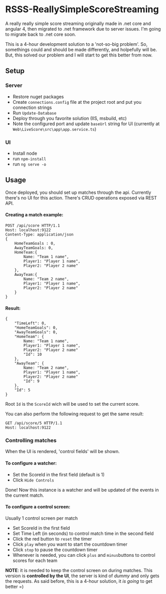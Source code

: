 # RSSS-ReallySimpleScoreStreaming
A really really simple score streaming originally made in .net core and angular 4, then migrated to .net framework due to server issues. I'm going to migrate back to .net core soon.

This is a 4-hour development solution to a 'not-so-big problem'. So, somethings could and should be made differently, and holpefully will be. But, this solved our problem and I will start to get this better from now.

## Setup
### Server
  - Restore nuget packages
  - Create `connections.config` file at the project root and put you connection strings
  - Run `Update-Database`
  - Deploy through you favorite solution (IIS, msbuild, etc)
  - Note the configured port and update `baseUrl` string for UI (currently at `Web\LiveScore\src\app\app.service.ts`)
### UI
  - Install node
  - run `npm-install`
  - run `ng serve -o`
  
## Usage
  Once deployed, you should set up matches through the api. Currently there's no UI for this action. There's CRUD operations exposed via REST API.
#### Creating a match example:
```
POST /api/score HTTP/1.1
Host: localhost:9122
Content-Type: application/json
{
	HomeTeamGoals : 0,
	AwayTeamGoals: 0,
	HomeTeam:{
		Name: "Team 1 name",
		Player1: "Player 1 name",
		Player2: "Player 2 name"
	},
	AwayTeam:{
		Name: "Team 2 name",
		Player1: "Player 1 name",
		Player2: "Player 2 name"
	}
}
```
#### Result:
```
{
    "TimeLeft": 0,
    "HomeTeamGoals": 0,
    "AwayTeamGoals": 0,
    "HomeTeam": {
        Name: "Team 1 name",
        Player1: "Player 1 name",
        Player2: "Player 2 name"
        "Id": 10
    },
    "AwayTeam": {
        Name: "Team 2 name",
        Player1: "Player 1 name",
        Player2: "Player 2 name"
        "Id": 9
    },
    "Id": 5
}
```
  Root `Id` is the `ScoreId` wich will be used to set the current score.
  
  You can also perform the following request to get the same result:
  ```
  GET /api/score/5 HTTP/1.1
  Host: localhost:9122
  ```
### Controlling matches
  When the UI is rendered, 'control fields' will be shown.
#### To configure a watcher:
  - Set the ScoreId in the first field (default is 1)
  - Click `Hide Controls`
  
  Done! Now this instance is a watcher and will be updated of the events in the current match.
#### To configure a control screen:
  Usually 1 control screen per match
  - Set ScoreId in the first field
  - Set Time Left (in seconds) to control match time in the second field
  - Click the red button to `reset` the timer
  - Click `play` when you want to start the countdown timer
  - Click `stop` to pause the countdown timer
  - Whenever is needed, you can click `plus` and `minus`buttons to control scores for each team
  
  **NOTE**: it is needed to keep the control screen on during matches. This version is **controlled by the UI**, the server is kind of _dummy_ and only gets the requests. As said before, this is a 4-hour solution, it _is going_ to get better =)
